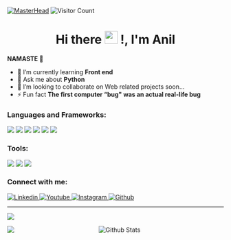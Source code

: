 [![MasterHead](https://www.inspiredbusinessmedia.com/wp-content/uploads/2020/09/Twilio.jpg)](https://rishavchanda.io)
![Visitor Count](https://profile-counter.glitch.me/{Anil951}/count.svg)
<h1 align="center">Hi there <img src="https://raw.githubusercontent.com/MartinHeinz/MartinHeinz/master/wave.gif" width="30px" height="30px"> !, I'm Anil</h1>



 **NAMASTE 🙏**
- 🌱 I’m currently learning **Front end**
- 💬 Ask me about **Python**
- 📝 I’m looking to collaborate on Web related projects soon...
- ⚡ Fun fact **The first computer “bug" was an actual real-life bug**

</p>

<h3 align="left">Languages and Frameworks:</h3>
<p aligm="left">
<img src="https://img.shields.io/badge/Python-3776AB?style=for-the-badge&logo=python&logoColor=white" />
<img src="https://img.shields.io/badge/C-00599C?style=for-the-badge&logo=c&logoColor=white" />
<img src="https://img.shields.io/badge/HTML5-E34F26?style=for-the-badge&logo=html5&logoColor=white" />
<img src="https://img.shields.io/badge/CSS3-1572B6?style=for-the-badge&logo=css3&logoColor=white" />
<img src="https://img.shields.io/badge/JavaScript-323330?style=for-the-badge&logo=javascript&logoColor=F7DF1E" />
<img src="https://img.shields.io/badge/Django-092E20?style=for-the-badge&logo=django&logoColor=white" />
</p>

<h3 align="left">Tools:</h3>
<p aligm="left">
<img src="https://img.shields.io/badge/Visual_Studio_Code-0078D4?style=for-the-badge&logo=visual%20studio%20code&logoColor=white" />
<img src="https://img.shields.io/badge/Visual_Studio-5C2D91?style=for-the-badge&logo=visual%20studio&logoColor=white" />
<img src="https://img.shields.io/badge/Windows-0078D6?style=for-the-badge&logo=windows&logoColor=white" />
</p>


<h3 align="left">Connect with me:</h3>
<p align="left">
<div id="badges">
  <a href="https://www.linkedin.com/in/anilkumar-borige-b6576a234/">
    <img src="https://img.shields.io/badge/linkedin%20-%230077B5.svg?&amp;style=for-the-badge&amp;logo=linkedin&amp;logoColor=white" alt="Linkedin">
  </a>
  <a href="https://www.youtube.com/channel/UC5NPBrkNuF83MxaHtliC4zA">
    <img src="https://img.shields.io/badge/youtube-%23FF0000.svg?&amp;style=for-the-badge&amp;logo=youtube&amp;logoColor=white" alt="Youtube"/>
  </a>
  <a href="https://www.instagram.com/thisis__anil/">
    <img src="https://img.shields.io/badge/Instagram-E4405F?style=for-the-badge&logo=instagram&logoColor=white" alt="Instagram"/>
  </a>
  <a href="https://github.com/Anil951">
    <img src="https://img.shields.io/badge/GitHub-100000?style=for-the-badge&logo=github&logoColor=white" alt="Github"/>
  </a>
</div>

****
<img src="https://github-readme-stats.vercel.app/api/top-langs/?username=Anil951&layout=compact&bg_color=222831&text_color=eeeeee&title_color=f8d49d&langs_count=8">
<p><img align="left" src="https://github-readme-stats.vercel.app/api?username=Anil951&show_icons=true&title_color=f8d49d&icon_color=db6400&text_color=eeeeee&bg_color=222831"/></p>

<p align="center">
        <img color="blue" src="https://raw.githubusercontent.com/mayhemantt/mayhemantt/Update/svg/Bottom.svg" alt="Github Stats" />
</p>
